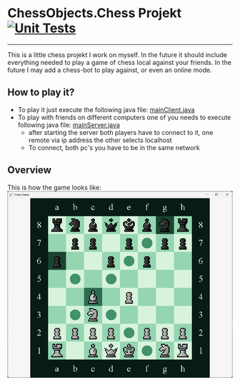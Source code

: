 # ChessObjects.Chess Projekt &nbsp; [![Unit Tests](https://github.com/CL1nu5/ChessPlatform/actions/workflows/automatedUnitTests.yml/badge.svg)](https://github.com/CL1nu5/ChessPlatform/actions/workflows/automatedUnitTests.yml)
<hr>
This is a little chess projekt I work on myself. 
In the future it should include everything needed to play a game of chess local against your friends. 
In the future I may add a chess-bot to play against, or even an online mode.

## How to play it?
- To play it just execute the following java file:
[mainClient.java](src/main/java/Main/MainClient.java) 
 - To play with friends on different computers one of you needs to execute following java file:
[mainServer.java](src/main/java/Main/MainServer.java)
   - after starting the server both players have to connect to it, one remote via ip address the other selects localhost
   - To connect, both pc's you have to be in the same network

## Overview
This is how the game looks like: \
![chess-board](res/ReadMe/chess-board.png)
